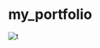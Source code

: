 # my_portfolio
![t](https://user-images.githubusercontent.com/44390525/146032827-a6313188-e377-4e29-9df3-91e3142d38fd.jpg)
